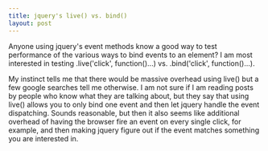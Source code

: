 ```yaml
---
title: jquery's live() vs. bind()
layout: post
---
```


Anyone using jquery's event methods know a good way to test performance of the various ways to bind events to an element? I am most interested in testing .live('click', function()...) vs. .bind('click', function()...).

My instinct tells me that there would be massive overhead using live() but a few google searches tell me otherwise. I am not sure if I am reading posts by people who know what they are talking about, but they say that using live() allows you to only bind one event and then let jquery handle the event dispatching. Sounds reasonable, but then it also seems like additional overhead of having the browser fire an event on every single click, for example, and then making jquery figure out if the event matches something you are interested in.
